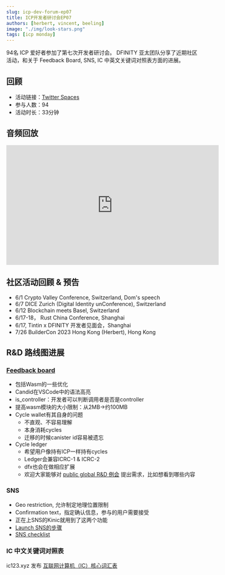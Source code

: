 ```yaml
---
slug: icp-dev-forum-ep07
title: ICP开发者研讨会EP07
authors: [herbert, vincent, beeling]
image: "./img/look-stars.png"
tags: [icp monday]
---
```


94名 ICP 爱好者参加了第七次开发者研讨会。 DFINITY 亚太团队分享了近期社区活动，和关于 Feedback Board, SNS, IC 中英文关键词对照表方面的进展。

<!--truncate-->

## 回顾

- 活动链接：[Twitter Spaces](https://twitter.com/herbertyang/status/1666659403863576577)
- 参与人数：94
- 活动时长：33分钟

## 音频回放

<iframe width="560" height="315" src="https://www.youtube.com/embed/yu4mtyACKQ4?si=nIdGeNkgFX7kBd6j" title="YouTube video player" frameborder="0" allow="accelerometer; autoplay; clipboard-write; encrypted-media; gyroscope; picture-in-picture; web-share" allowfullscreen></iframe>

## 社区活动回顾 & 预告

- 6/1 Crypto Valley Conference, Switzerland, Dom's speech
- 6/7 DICE Zurich (Digital Identity unConference), Switzerland
- 6/12 Blockchain meets Basel, Switzerland
- 6/17-18， Rust China Conference, Shanghai
- 6/17, Tintin x DFINITY 开发者见面会，Shanghai
- 7/26 BuilderCon 2023 Hong Kong (Herbert), Hong Kong

## R&D 路线图进展

### [Feedback board](https://dx.internetcomputer.org/)

- 包括Wasm的一些优化
- Candid在VSCode中的语法高亮
- is_controller：开发者可以判断调用者是否是controller
- 提高wasm模块的大小限制：从2MB→约100MB
- Cycle wallet有其自身的问题
    - 不直观、不容易理解
    - 本身消耗cycles
    - 迁移的时候canister id容易被遗忘
- Cycle ledger
    - 希望用户像持有ICP一样持有cycles
    - Ledger会兼容ICRC-1 & ICRC-2
    - dfx也会在做相应扩展
    - 欢迎大家能够对 [public global R&D 例会](https://jyjde-bqaaa-aaaap-abcda-cai.icp0.io/) 提出需求，比如想看到哪些内容

### SNS

- Geo restriction, 允许制定地理位置限制
- Confirmation text，指定确认信息，参与的用户需要接受
- 正在上SNS的Kinic就用到了这两个功能
- [Launch SNS的步骤](https://internetcomputer.org/docs/current/developer-docs/integrations/sns/lifecycle-sns/sns-launch#sns-launch-process)
- [SNS checklist](https://internetcomputer.org/docs/current/developer-docs/integrations/sns/tokenomics/sns-checklist)

### IC 中文关键词对照表

ic123.xyz 发布 [互联网计算机（IC）核心词汇表](https://ic123.xyz/docs/getting-started/ic-glossary/)